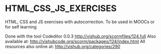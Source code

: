 # HTML_CSS_JS_EXERCISES
HTML, CSS and JS exercises with autocorrection. To be used in MOOCs or for self learning

Done with the tool Codeditor 0.0.3 http://vishub.org/scormfiles/124.full
Also available at: http://vishubcode.org/scorm/packages/124/index.html
All resources also online at: http://vishub.org/categories/290

